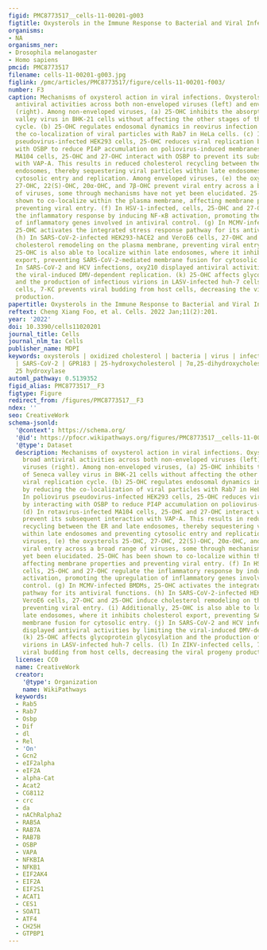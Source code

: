 ```yaml
---
figid: PMC8773517__cells-11-00201-g003
figtitle: Oxysterols in the Immune Response to Bacterial and Viral Infections
organisms:
- NA
organisms_ner:
- Drosophila melanogaster
- Homo sapiens
pmcid: PMC8773517
filename: cells-11-00201-g003.jpg
figlink: /pmc/articles/PMC8773517/figure/cells-11-00201-f003/
number: F3
caption: Mechanisms of oxysterol action in viral infections. Oxysterols have broad
  antiviral activities across both non-enveloped viruses (left) and enveloped viruses
  (right). Among non-enveloped viruses, (a) 25-OHC inhibits the absorption of Seneca
  valley virus in BHK-21 cells without affecting the other stages of the viral replication
  cycle. (b) 25-OHC regulates endosomal dynamics in reovirus infection by reducing
  the co-localization of viral particles with Rab7 in HeLa cells. (c) In poliovirus
  pseudovirus-infected HEK293 cells, 25-OHC reduces viral replication by interacting
  with OSBP to reduce PI4P accumulation on poliovirus-induced membranes. (d) In rotavirus-infected
  MA104 cells, 25-OHC and 27-OHC interact with OSBP to prevent its subsequent interaction
  with VAP-A. This results in reduced cholesterol recycling between the ER and late
  endosomes, thereby sequestering viral particles within late endosomes and preventing
  cytosolic entry and replication. Among enveloped viruses, (e) the oxysterols 25-OHC,
  27-OHC, 22(S)-OHC, 20α-OHC, and 7β-OHC prevent viral entry across a broad range
  of viruses, some through mechanisms have not yet been elucidated. 25-OHC has been
  shown to co-localize within the plasma membrane, affecting membrane properties and
  preventing viral entry. (f) In HSV-1-infected, cells, 25-OHC and 27-OHC regulate
  the inflammatory response by inducing NF-κB activation, promoting the upregulation
  of inflammatory genes involved in antiviral control. (g) In MCMV-infected BMDMs,
  25-OHC activates the integrated stress response pathway for its antiviral functions.
  (h) In SARS-CoV-2-infected HEK293-hACE2 and VeroE6 cells, 27-OHC and 25-OHC induce
  cholesterol remodeling on the plasma membrane, preventing viral entry. (i) Additionally,
  25-OHC is also able to localize within late endosomes, where it inhibits cholesterol
  export, preventing SARS-CoV-2-mediated membrane fusion for cytosolic entry. (j)
  In SARS-CoV-2 and HCV infections, oxy210 displayed antiviral activities by limiting
  the viral-induced DMV-dependent replication. (k) 25-OHC affects glycoprotein glycosylation
  and the production of infectious virions in LASV-infected huh-7 cells. (l) In ZIKV-infected
  cells, 7-KC prevents viral budding from host cells, decreasing the viral progeny
  production.
papertitle: Oxysterols in the Immune Response to Bacterial and Viral Infections.
reftext: Cheng Xiang Foo, et al. Cells. 2022 Jan;11(2):201.
year: '2022'
doi: 10.3390/cells11020201
journal_title: Cells
journal_nlm_ta: Cells
publisher_name: MDPI
keywords: oxysterols | oxidized cholesterol | bacteria | virus | infection | M. tuberculosis
  | SARS-CoV-2 | GPR183 | 25-hydroxycholesterol | 7α,25-dihydroxycholesterol | cholesterol
  25 hydroxylase
automl_pathway: 0.5139352
figid_alias: PMC8773517__F3
figtype: Figure
redirect_from: /figures/PMC8773517__F3
ndex: ''
seo: CreativeWork
schema-jsonld:
  '@context': https://schema.org/
  '@id': https://pfocr.wikipathways.org/figures/PMC8773517__cells-11-00201-g003.html
  '@type': Dataset
  description: Mechanisms of oxysterol action in viral infections. Oxysterols have
    broad antiviral activities across both non-enveloped viruses (left) and enveloped
    viruses (right). Among non-enveloped viruses, (a) 25-OHC inhibits the absorption
    of Seneca valley virus in BHK-21 cells without affecting the other stages of the
    viral replication cycle. (b) 25-OHC regulates endosomal dynamics in reovirus infection
    by reducing the co-localization of viral particles with Rab7 in HeLa cells. (c)
    In poliovirus pseudovirus-infected HEK293 cells, 25-OHC reduces viral replication
    by interacting with OSBP to reduce PI4P accumulation on poliovirus-induced membranes.
    (d) In rotavirus-infected MA104 cells, 25-OHC and 27-OHC interact with OSBP to
    prevent its subsequent interaction with VAP-A. This results in reduced cholesterol
    recycling between the ER and late endosomes, thereby sequestering viral particles
    within late endosomes and preventing cytosolic entry and replication. Among enveloped
    viruses, (e) the oxysterols 25-OHC, 27-OHC, 22(S)-OHC, 20α-OHC, and 7β-OHC prevent
    viral entry across a broad range of viruses, some through mechanisms have not
    yet been elucidated. 25-OHC has been shown to co-localize within the plasma membrane,
    affecting membrane properties and preventing viral entry. (f) In HSV-1-infected,
    cells, 25-OHC and 27-OHC regulate the inflammatory response by inducing NF-κB
    activation, promoting the upregulation of inflammatory genes involved in antiviral
    control. (g) In MCMV-infected BMDMs, 25-OHC activates the integrated stress response
    pathway for its antiviral functions. (h) In SARS-CoV-2-infected HEK293-hACE2 and
    VeroE6 cells, 27-OHC and 25-OHC induce cholesterol remodeling on the plasma membrane,
    preventing viral entry. (i) Additionally, 25-OHC is also able to localize within
    late endosomes, where it inhibits cholesterol export, preventing SARS-CoV-2-mediated
    membrane fusion for cytosolic entry. (j) In SARS-CoV-2 and HCV infections, oxy210
    displayed antiviral activities by limiting the viral-induced DMV-dependent replication.
    (k) 25-OHC affects glycoprotein glycosylation and the production of infectious
    virions in LASV-infected huh-7 cells. (l) In ZIKV-infected cells, 7-KC prevents
    viral budding from host cells, decreasing the viral progeny production.
  license: CC0
  name: CreativeWork
  creator:
    '@type': Organization
    name: WikiPathways
  keywords:
  - Rab5
  - Rab7
  - Osbp
  - Dif
  - dl
  - Rel
  - 'On'
  - Gcn2
  - eIF2alpha
  - eIF2A
  - alpha-Cat
  - Acat2
  - CG8112
  - crc
  - da
  - nAChRalpha2
  - RAB5A
  - RAB7A
  - RAB7B
  - OSBP
  - VAPA
  - NFKBIA
  - NFKB1
  - EIF2AK4
  - EIF2A
  - EIF2S1
  - ACAT1
  - CES1
  - SOAT1
  - ATF4
  - CH25H
  - GTPBP1
---
```

